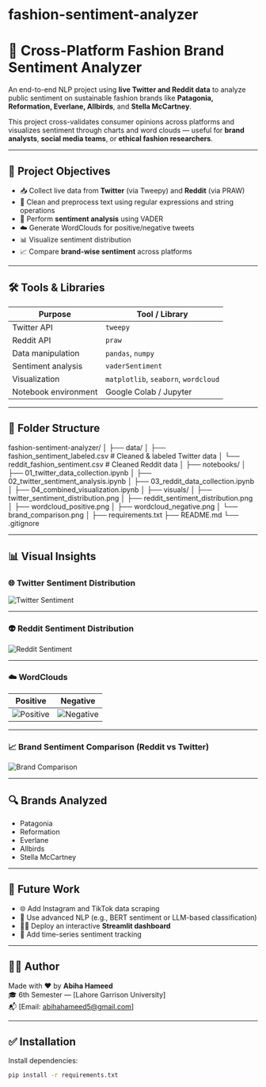 # fashion-sentiment-analyzer
# 👗 Cross-Platform Fashion Brand Sentiment Analyzer

An end-to-end NLP project using **live Twitter and Reddit data** to analyze public sentiment on sustainable fashion brands like **Patagonia, Reformation, Everlane, Allbirds**, and **Stella McCartney**.

This project cross-validates consumer opinions across platforms and visualizes sentiment through charts and word clouds — useful for **brand analysts**, **social media teams**, or **ethical fashion researchers**.

---

## 📌 Project Objectives

- 📥 Collect live data from **Twitter** (via Tweepy) and **Reddit** (via PRAW)
- 🧼 Clean and preprocess text using regular expressions and string operations
- 💬 Perform **sentiment analysis** using VADER
- ☁️ Generate WordClouds for positive/negative tweets
- 📊 Visualize sentiment distribution
- 📈 Compare **brand-wise sentiment** across platforms

---

## 🛠️ Tools & Libraries

| Purpose               | Tool / Library         |
|------------------------|------------------------|
| Twitter API            | `tweepy`               |
| Reddit API             | `praw`                 |
| Data manipulation      | `pandas`, `numpy`      |
| Sentiment analysis     | `vaderSentiment`       |
| Visualization          | `matplotlib`, `seaborn`, `wordcloud` |
| Notebook environment   | Google Colab / Jupyter |

---

## 📁 Folder Structure
fashion-sentiment-analyzer/
│
├── data/
│   ├── fashion_sentiment_labeled.csv         # Cleaned & labeled Twitter data
│   └── reddit_fashion_sentiment.csv          # Cleaned Reddit data
│
├── notebooks/
│   ├── 01_twitter_data_collection.ipynb
│   ├── 02_twitter_sentiment_analysis.ipynb
│   ├── 03_reddit_data_collection.ipynb
│   ├── 04_combined_visualization.ipynb
│
├── visuals/
│   ├── twitter_sentiment_distribution.png
│   ├── reddit_sentiment_distribution.png
│   ├── wordcloud_positive.png
│   ├── wordcloud_negative.png
│   └── brand_comparison.png
│
├── requirements.txt
├── README.md
└── .gitignore

---

## 📊 Visual Insights

### 🌐 Twitter Sentiment Distribution

![Twitter Sentiment](visuals/twitter_sentiment_distribution.png)

---

### 👽 Reddit Sentiment Distribution

![Reddit Sentiment](visuals/reddit_sentiment_distribution.png)

---

### ☁️ WordClouds

| Positive | Negative |
|----------|----------|
| ![Positive](visuals/wordcloud_positive.png) | ![Negative](visuals/wordcloud_negative.png) |

---

### 📈 Brand Sentiment Comparison (Reddit vs Twitter)

![Brand Comparison](visuals/brand_comparison.png)

---

## 🔍 Brands Analyzed

- Patagonia  
- Reformation  
- Everlane  
- Allbirds  
- Stella McCartney  

---

## 🤝 Future Work

- 🌐 Add Instagram and TikTok data scraping
- 🧠 Use advanced NLP (e.g., BERT sentiment or LLM-based classification)
- 🧑‍💻 Deploy an interactive **Streamlit dashboard**
- 📅 Add time-series sentiment tracking

---

## 🧑‍💻 Author

Made with ❤️ by **Abiha Hameed**  
🎓 6th Semester — [Lahore Garrison University]  
📬 [Email: abihahameed5@gmail.com]

---

## ✅ Installation

Install dependencies:

```bash
pip install -r requirements.txt



